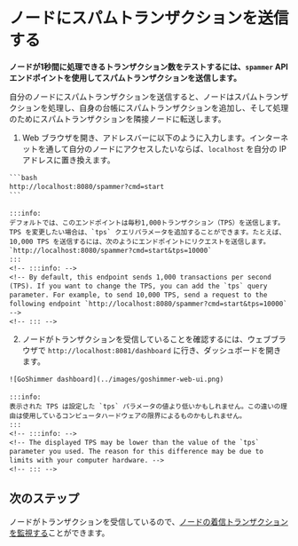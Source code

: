 # ノードにスパムトランザクションを送信する
<!-- # Send spam transactions to your node -->

**ノードが1秒間に処理できるトランザクション数をテストするには、`spammer` API エンドポイントを使用してスパムトランザクションを送信します。**
<!-- **To test how many transactions per second your node can process, you can use a `spammer` API endpoint to send it spam transactions.** -->

自分のノードにスパムトランザクションを送信すると、ノードはスパムトランザクションを処理し、自身の台帳にスパムトランザクションを追加し、そして処理のためにスパムトランザクションを隣接ノードに転送します。
<!-- When you send your node spam transactions, it processes them, adds them to its ledger, and forwards them to its neighbors for processing. -->

1. Web ブラウザを開き、アドレスバーに以下のように入力します。インターネットを通して自分のノードにアクセスしたいならば、`localhost` を自分の IP アドレスに置き換えます。
  <!-- 1. Open a web browser and enter the following into the address bar. If you want to access your node through the Internet, replace `localhost` with your IP address. -->

    ```bash
    http://localhost:8080/spammer?cmd=start
    ```

    :::info:
    デフォルトでは、このエンドポイントは毎秒1,000トランザクション（TPS）を送信します。TPS を変更したい場合は、`tps` クエリパラメータを追加することができます。たとえば、10,000 TPS を送信するには、次のようにエンドポイントにリクエストを送信します。`http://localhost:8080/spammer?cmd=start&tps=10000`
    :::
    <!-- :::info: -->
    <!-- By default, this endpoint sends 1,000 transactions per second (TPS). If you want to change the TPS, you can add the `tps` query parameter. For example, to send 10,000 TPS, send a request to the following endpoint `http://localhost:8080/spammer?cmd=start&tps=10000` -->
    <!-- ::: -->

2. ノードがトランザクションを受信していることを確認するには、ウェブブラウザで `http://localhost:8081/dashboard` に行き、ダッシュボードを開きます。
  <!-- 2. To check that your node is receiving transactions, open the dashboard by going to `http://localhost:8081/dashboard` in a web browser -->

    ![GoShimmer dashboard](../images/goshimmer-web-ui.png)

    :::info:
    表示された TPS は設定した `tps` パラメータの値より低いかもしれません。この違いの理由は使用しているコンピュータハードウェアの限界によるものかもしれません。
    :::
    <!-- :::info: -->
    <!-- The displayed TPS may be lower than the value of the `tps` parameter you used. The reason for this difference may be due to limits with your computer hardware. -->
    <!-- ::: -->

## 次のステップ
<!-- ## Next steps -->

ノードがトランザクションを受信しているので、[ノードの着信トランザクションを監視する](../how-to-guides/subscribe-to-events.md)ことができます。
<!-- Now that your node is receiving transactions, you can [monitor it for incoming transaction](../how-to-guides/subscribe-to-events.md) to see the transaction data. -->
